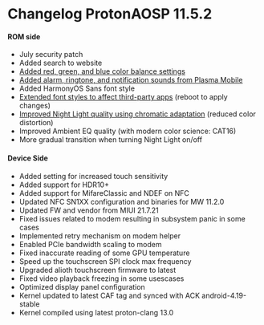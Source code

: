 # Changelog ProtonAOSP 11.5.2

#### ROM side
- July security patch
- Added search to website
- [Added red, green, and blue color balance settings](https://protonaosp.kdrag0n.dev/screenshots#customization)
- [Added alarm, ringtone, and notification sounds from Plasma Mobile](https://protonaosp.kdrag0n.dev/screenshots#sounds)
- Added HarmonyOS Sans font style
- [Extended font styles to affect third-party apps](https://protonaosp.kdrag0n.dev/screenshots#customization) (reboot to apply changes)
- [Improved Night Light quality using chromatic adaptation](https://protonaosp.kdrag0n.dev/screenshots#night-light-improvements) (reduced color distortion)
- Improved Ambient EQ quality (with modern color science: CAT16)
- More gradual transition when turning Night Light on/off

#### Device Side
- Added setting for increased touch sensitivity
- Added support for HDR10+
- Added support for MifareClassic and NDEF on NFC
- Updated NFC SN1XX configuration and binaries for MW 11.2.0
- Updated FW and vendor from MIUI 21.7.21
- Fixed issues related to modem resulting in subsystem panic in some cases
- Implemented retry mechanism on modem helper
- Enabled PCIe bandwidth scaling to modem
- Fixed inaccurate reading of some GPU temperature
- Speed up the touchscreen SPI clock max frequency
- Upgraded alioth touchscreen firmware to latest
- Fixed video playback freezing in some usescases
- Optimized display panel configuration
- Kernel updated to latest CAF tag and synced with ACK android-4.19-stable
- Kernel compiled using latest proton-clang 13.0
